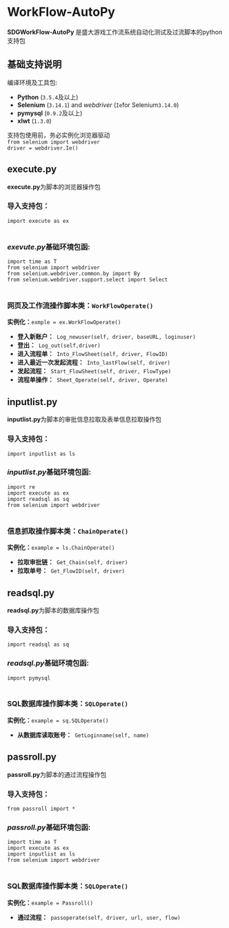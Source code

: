 # WorkFlow-AutoPy
**SDGWorkFlow-AutoPy** 是盛大游戏工作流系统自动化测试及过流脚本的python支持包
## 基础支持说明 <br> 
编译环境及工具包:

- **Python** (`3.5.4`及以上) 
- **Selenium** (`3.14.1`) and *webdriver* (`Ie`for Selenium`3.14.0`)
- **pymysql** (`0.9.2`及以上)
- **xlwt** (`1.3.0`)


支持包使用前，务必实例化浏览器驱动<br>
`from selenium import webdriver `<br>
`driver = webdriver.Ie()`


## execute.py  <br>

**execute.py**为脚本的浏览器操作包<br>
### 导入支持包：<br>
`import execute as ex `<br>
<br>
### *exevute.py*基础环境包函:<br>
`import time as T`<br>
`from selenium import webdriver`<br>
`from selenium.webdriver.common.by import By`<br>
`from selenium.webdriver.support.select import Select`<br>
<br>
### 网页及工作流操作脚本类：`WorkFlowOperate()`
**实例化：**`exmple = ex.WorkFlowOperate()`<br>

- **登入新账户：**` Log_newuser(self, driver, baseURL, loginuser)`<br>
- **登出：**` Log_out(self,driver)`<br>
- **进入流程单：**` Into_FlowSheet(self, driver, FlowID)`<br>
- **进入最近一次发起流程：**` Into_lastFlow(self, driver)`<br>
- **发起流程：**` Start_FlowSheet(self, driver, FlowType)`<br>
- **流程单操作：**` Sheet_Operate(self, driver, Operate)`<br>




## inputlist.py <br>

**inputlist.py**为脚本的审批信息拉取及表单信息拉取操作包<br>
### 导入支持包：<br>
`import inputlist as ls `
<br>
### *inputlist.py*基础环境包函:<br>
`import re`<br>
`import execute as ex`<br>
`import readsql as sq`<br>
`from selenium import webdriver`<br>
<br>
### 信息抓取操作脚本类：`ChainOperate()`
**实例化：**`example = ls.ChainOperate()`<br>

- **拉取审批链：**` Get_Chain(self, driver)`<br>
- **拉取单号：**` Get_FlowID(self, driver)`<br>




## readsql.py <br>
**readsql.py**为脚本的数据库操作包<br>
### 导入支持包：<br>
`import readsql as sq`
<br>
### *readsql.py*基础环境包函:<br>
`import pymysql`<br>
<br>
### SQL数据库操作脚本类：`SQLOperate()`
**实例化：**`example = sq.SQLOperate()`<br>

- **从数据库读取账号：**` GetLoginname(self, name)`<br>


## passroll.py <br>
**passroll.py**为脚本的通过流程操作包<br>
### 导入支持包：<br>
`from passroll import *`
<br>
### *passroll.py*基础环境包函:<br>
`import time as T`<br>
`import execute as ex`<br>
`import inputlist as ls`<br>
`from selenium import webdriver`<br>
<br>
### SQL数据库操作脚本类：`SQLOperate()`
**实例化：**`example = Passroll()`<br>

- **通过流程：**` passoperate(self, driver, url, user, flow)`<br>